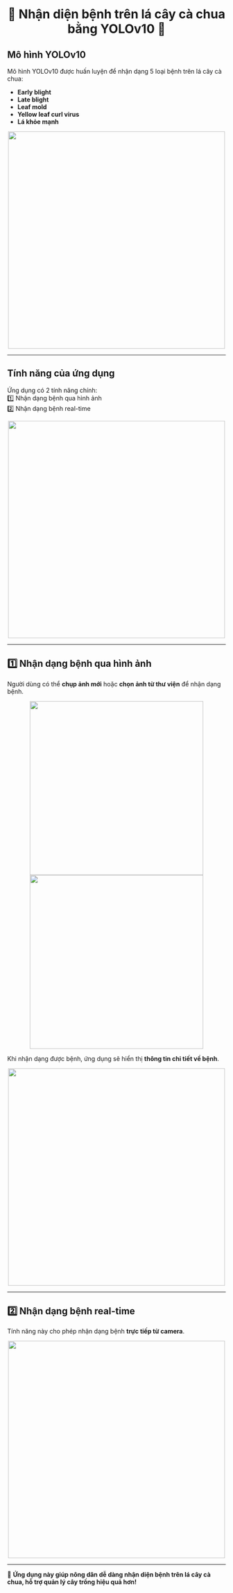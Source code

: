 <h1 align="center">🍅 Nhận diện bệnh trên lá cây cà chua bằng YOLOv10 🍅</h1>

## Mô hình YOLOv10
Mô hình YOLOv10 được huấn luyện để nhận dạng 5 loại bệnh trên lá cây cà chua:
- **Early blight**
- **Late blight**
- **Leaf mold**
- **Yellow leaf curl virus**
- **Lá khỏe mạnh**

<p align="center">
  <img src="https://github.com/user-attachments/assets/e1800e3d-d04f-4807-8d1e-5b81a037d748" width="500">
</p>

---

## Tính năng của ứng dụng  
Ứng dụng có 2 tính năng chính:  
1️⃣ Nhận dạng bệnh qua hình ảnh  
2️⃣ Nhận dạng bệnh real-time  

<p align="center">
  <img src="https://github.com/user-attachments/assets/aaa7a026-be4a-4dcc-81a2-7a265461c4d8" width="500">
</p>

---

## 1️⃣ Nhận dạng bệnh qua hình ảnh  
Người dùng có thể **chụp ảnh mới** hoặc **chọn ảnh từ thư viện** để nhận dạng bệnh.

<p align="center">
  <img src="https://github.com/user-attachments/assets/a63b8c6c-6714-470e-a8c6-61f3720b4f3f" width="400">
  <img src="https://github.com/user-attachments/assets/4ab8a1ec-69ad-4a85-bf4f-a2ea77d7294c" width="400">
</p>

Khi nhận dạng được bệnh, ứng dụng sẽ hiển thị **thông tin chi tiết về bệnh**.

<p align="center">
  <img src="https://github.com/user-attachments/assets/b5a7d52b-5ec6-4ebb-b0b2-5ad675bab43f" width="500">
</p>

---

## 2️⃣ Nhận dạng bệnh real-time  
Tính năng này cho phép nhận dạng bệnh **trực tiếp từ camera**.

<p align="center">
  <img src="https://github.com/user-attachments/assets/39744b61-a5c5-4e8d-bffe-6fb29e353672" width="500">
</p>

---

🚀 **Ứng dụng này giúp nông dân dễ dàng nhận diện bệnh trên lá cây cà chua, hỗ trợ quản lý cây trồng hiệu quả hơn!**  
